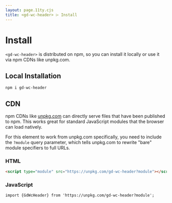 ```yaml
---
layout: page.11ty.cjs
title: <gd-wc-header> ⌲ Install
---
```


# Install

`<gd-wc-header>` is distributed on npm, so you can install it locally or use it via npm CDNs like unpkg.com.

## Local Installation

```bash
npm i gd-wc-header
```

## CDN

npm CDNs like [unpkg.com]() can directly serve files that have been published to npm. This works great for standard JavaScript modules that the browser can load natively.

For this element to work from unpkg.com specifically, you need to include the `?module` query parameter, which tells unpkg.com to rewrite "bare" module specifiers to full URLs.

### HTML

```html
<script type="module" src="https://unpkg.com/gd-wc-header?module"></script>
```

### JavaScript

```html
import {GdWcHeader} from 'https://unpkg.com/gd-wc-header?module';
```
